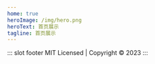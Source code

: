 ```yaml
---
home: true
heroImage: /img/hero.png
heroText: 首页展示
tagline: 首页展示
---
```


::: slot footer
MIT Licensed | Copyright © 2023
:::
